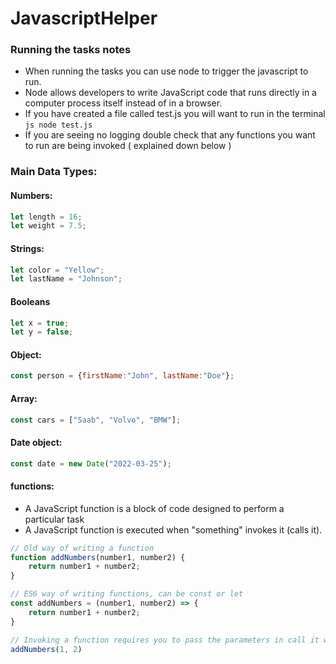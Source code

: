 # JavascriptHelper

### Running the tasks notes
- When running the tasks you can use node to trigger the javascript to run. 
- Node allows developers to write JavaScript code that runs directly in a computer process itself instead of in a browser.
- If you have created a file called test.js you will want to run in the terminal ```js node test.js ```
- If you are seeing no logging double check that any functions you want to run are being invoked ( explained down below )


### Main Data Types:
#### Numbers:
```js
let length = 16;
let weight = 7.5;
```
#### Strings:
```js
let color = "Yellow";
let lastName = "Johnson";
```
#### Booleans
```js
let x = true;
let y = false;
```
#### Object:
```js
const person = {firstName:"John", lastName:"Doe"};
```
#### Array:
```js
const cars = ["Saab", "Volvo", "BMW"];
```
#### Date object:
```js
const date = new Date("2022-03-25");
```

#### functions:
- A JavaScript function is a block of code designed to perform a particular task
- A JavaScript function is executed when "something" invokes it (calls it).

```js
// Old way of writing a function
function addNumbers(number1, number2) {
    return number1 + number2;
}

// ES6 way of writing functions, can be const or let 
const addNumbers = (number1, number2) => {
    return number1 + number2;
}

// Invoking a function requires you to pass the parameters in call it with the brackets like so.
addNumbers(1, 2)

```
